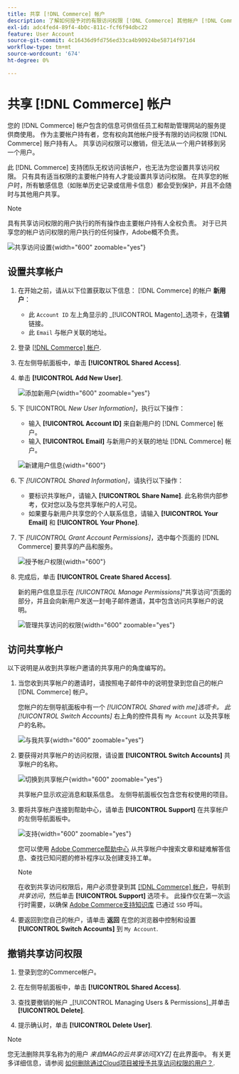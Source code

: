 ```yaml
---
title: 共享 [!DNL Commerce] 帐户
description: 了解如何授予对的有限访问权限 [!DNL Commerce] 其他帐户 [!DNL Commerce] 账户持有人。
exl-id: adc4fed4-89f4-4b0c-811c-fcf6f94dbc22
feature: User Account
source-git-commit: 4c16436d9fd756ed33ca4b90924be58714f971d4
workflow-type: tm+mt
source-wordcount: '674'
ht-degree: 0%

---
```


# 共享 [!DNL Commerce] 帐户

您的 [!DNL Commerce] 帐户包含的信息可供信任员工和帮助管理网站的服务提供商使用。 作为主要帐户持有者，您有权向其他帐户授予有限的访问权限 [!DNL Commerce] 账户持有人。 共享访问权限可以撤销，但无法从一个用户转移到另一个用户。

此 [!DNL Commerce] 支持团队无权访问该帐户，也无法为您设置共享访问权限。 只有具有适当权限的主要帐户持有人才能设置共享访问权限。 在共享您的帐户时，所有敏感信息（如账单历史记录或信用卡信息）都会受到保护，并且不会随时与其他用户共享。

>[!NOTE]
>
>具有共享访问权限的用户执行的所有操作由主要帐户持有人全权负责。 对于已共享您的帐户访问权限的用户执行的任何操作，Adobe概不负责。

![共享访问设置](./assets/shared-access.png){width="600" zoomable="yes"}

## 设置共享帐户

1. 在开始之前，请从以下位置获取以下信息： [!DNL Commerce] 的帐户 **新用户**：

   - 此 `Account ID` 左上角显示的 _[!UICONTROL Magento]_选项卡，在&#x200B;**注销**链接。
   - 此 `Email` 与帐户关联的地址。

1. 登录 [[!DNL Commerce] 帐户](commerce-account-create.md).

1. 在左侧导航面板中，单击 **[!UICONTROL Shared Access]**.

1. 单击 **[!UICONTROL Add New User]**.

   ![添加新用户](./assets/shared-access-add.png){width="600" zoomable="yes"}

1. 下 [!UICONTROL _New User Information]_，执行以下操作：

   - 输入 **[!UICONTROL Account ID]** 来自新用户的 [!DNL Commerce] 帐户。
   - 输入 **[!UICONTROL Email]** 与新用户的关联的地址 [!DNL Commerce] 帐户。

   ![新建用户信息](./assets/shared-new-user.png){width="600"}

1. 下 _[!UICONTROL Shared Information]_，请执行以下操作：

   - 要标识共享帐户，请输入 **[!UICONTROL Share Name]**. 此名称供内部参考，仅对您以及与您共享帐户的人可见。
   - 如果要与新用户共享您的个人联系信息，请输入 **[!UICONTROL Your Email]** 和 **[!UICONTROL Your Phone]**.

1. 下 _[!UICONTROL Grant Account Permissions]_，选中每个页面的 [!DNL Commerce] 要共享的产品和服务。

   ![授予帐户权限](./assets/shared-permissions.png){width="600"}

1. 完成后，单击 **[!UICONTROL Create Shared Access]**.

   新的用户信息显示在 _[!UICONTROL Manage Permissions]_“共享访问”页面的部分，并且会向新用户发送一封电子邮件邀请，其中包含访问共享帐户的说明。

   ![管理共享访问的权限](./assets/shared-manage-permissions.png){width="600" zoomable="yes"}

## 访问共享帐户

以下说明是从收到共享帐户邀请的共享用户的角度编写的。

1. 当您收到共享帐户的邀请时，请按照电子邮件中的说明登录到您自己的帐户 [!DNL Commerce] 帐户。

   您帐户的左侧导航面板中有一个 _[!UICONTROL Shared with me]_选项卡。 此_[!UICONTROL Switch Accounts]_ 右上角的控件具有 `My Account` 以及共享帐户的名称。

   ![与我共享](./assets/shared-with-me.png){width="600" zoomable="yes"}

1. 要获得对共享帐户的访问权限，请设置 **[!UICONTROL Switch Accounts]** 共享帐户的名称。

   ![切换到共享帐户](./assets/shared-switch.png){width="600" zoomable="yes"}

   共享帐户显示欢迎消息和联系信息。 左侧导航面板仅包含您有权使用的项目。

1. 要将共享帐户连接到帮助中心，请单击 **[!UICONTROL Support]** 在共享帐户的左侧导航面板中。

   ![支持](./assets/shared-support.png){width="600" zoomable="yes"}

   您可以使用 [Adobe Commerce帮助中心](https://experienceleague.adobe.com/docs/commerce-knowledge-base/kb/overview.html) 从共享帐户中搜索文章和疑难解答信息、查找已知问题的修补程序以及创建支持工单。

   >[!NOTE]
   >
   >在收到共享访问权限后，用户必须登录到其 [[!DNL Commerce] 帐户](https://account.magento.com/customer/account/login)，导航到 _共享访问_，然后单击 **[!UICONTROL Support]** 选项卡。 此操作仅在第一次运行时需要，以确保 [Adobe Commerce支持知识库](https://experienceleague.adobe.com/docs/commerce-knowledge-base/kb/overview.html) 已通过 `SSO` 呼叫。

1. 要返回到您自己的帐户，请单击 **返回** 在您的浏览器中控制和设置 **[!UICONTROL Switch Accounts]** 到 `My Account`.

## 撤销共享访问权限

1. 登录到您的Commerce帐户。

1. 在左侧导航面板中，单击 **[!UICONTROL Shared Access]**.

1. 查找要撤销的帐户 _[!UICONTROL Managing Users & Permissions]_并单击&#x200B;**[!UICONTROL Delete]**.

1. 提示确认时，单击 **[!UICONTROL Delete User]**.

>[!NOTE]
>
>您无法删除共享名称为的用户 _来自MAG的云共享访问[XYZ]_ 在此界面中。 有关更多详细信息，请参阅 [如何删除通过Cloud项目被授予共享访问权限的用户？](https://experienceleague.adobe.com/docs/commerce-knowledge-base/kb/help-center-guide/magento-help-center-user-guide.html?lang=en#remove-cloud-shared-access-users).
